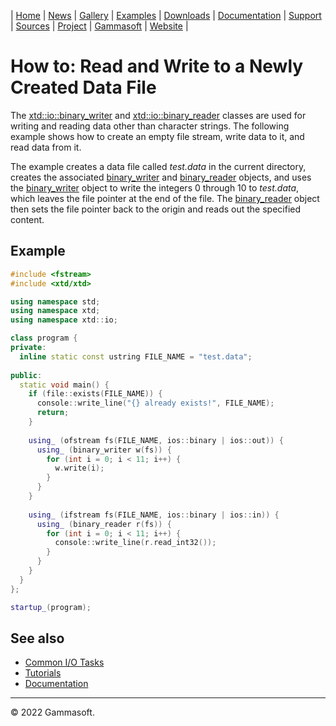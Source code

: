 | [Home](home.md) | [News](news.md) | [Gallery](gallery.md) | [Examples](examples.md) | [Downloads](downloads.md) | [Documentation](documentation.md) | [Support](support.md) | [Sources](https://github.com/gammasoft71/xtd) | [Project](https://sourceforge.net/projects/xtdpro/) | [Gammasoft](gammasoft.md) | [Website](https://gammasoft71.wixsite.com/xtdpro) |

# How to: Read and Write to a Newly Created Data File

The [xtd::io::binary_writer](https://codedocs.xyz/gammasoft71/xtd/classxtd_1_1io_1_1binary__writer.html) and [xtd::io::binary_reader](https://codedocs.xyz/gammasoft71/xtd/classxtd_1_1io_1_1binary__reader.html) classes are used for writing and reading data other than character strings. 
The following example shows how to create an empty file stream, write data to it, and read data from it.

The example creates a data file called *test.data* in the current directory, creates the associated [binary_writer](https://codedocs.xyz/gammasoft71/xtd/classxtd_1_1io_1_1binary__writer.html) and [binary_reader](https://codedocs.xyz/gammasoft71/xtd/classxtd_1_1io_1_1binary__reader.html) objects, and uses the [binary_writer](https://codedocs.xyz/gammasoft71/xtd/classxtd_1_1io_1_1binary__writer.html) object to write the integers 0 through 10 to *test.data*, which leaves the file pointer at the end of the file. 
The [binary_reader](https://codedocs.xyz/gammasoft71/xtd/classxtd_1_1io_1_1binary__reader.html) object then sets the file pointer back to the origin and reads out the specified content.

## Example

```c++
#include <fstream>
#include <xtd/xtd>

using namespace std;
using namespace xtd;
using namespace xtd::io;

class program {
private:
  inline static const ustring FILE_NAME = "test.data";
  
public:
  static void main() {
    if (file::exists(FILE_NAME)) {
      console::write_line("{} already exists!", FILE_NAME);
      return;
    }
    
    using_ (ofstream fs(FILE_NAME, ios::binary | ios::out)) {
      using_ (binary_writer w(fs)) {
        for (int i = 0; i < 11; i++) {
          w.write(i);
        }
      }
    }
    
    using_ (ifstream fs(FILE_NAME, ios::binary | ios::in)) {
      using_ (binary_reader r(fs)) {
        for (int i = 0; i < 11; i++) {
          console::write_line(r.read_int32());
        }
      }
    }
  }
};

startup_(program);
```
 
## See also

* [Common I/O Tasks](common_io_tasks.md)
* [Tutorials](tutorials.md)
* [Documentation](documentation.md)

______________________________________________________________________________________________

© 2022 Gammasoft.

<!---
https://docs.microsoft.com/en-us/dotnet/standard/io/how-to-read-and-write-to-a-newly-created-data-file
--->
